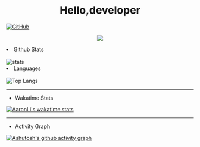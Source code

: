 # <div align='center' >Hello,developer</div>

[![GitHub](https://img.shields.io/badge/dynamic/json?url=https%3A%2F%2Fapi.swo.moe%2Fstats%2Fgithub%2FFree-Aaron-Li&query=count&color=181717&label=GitHub&labelColor=282c34&logo=github&suffix=+follows&cacheSeconds=3600)](https://github.com/Free-Aaron-Li)

<p align="center">
  <img src="https://readme-typing-svg.demolab.com/?lines=你好!+开发者;Hello!+developer&font=Fira%20Code&center=true&width=380&height=50&duration=4000&pause=1000">
</p>

<li>Github Stats</li>
<br>
<picture>
<source 
  srcset="https://github-readme-stats.vercel.app/api?username=free-aaron-li&show_icons=true&theme=dark"
  media="(prefers-color-scheme: dark)"
/>
<source
  srcset="https://github-readme-stats.vercel.app/api?username=free-aaron-li&show_icons=true"
  media="(prefers-color-scheme: light), (prefers-color-scheme: no-preference)"
/>
<img src="https://github-readme-stats.vercel.app/api?username=free-aaron-li&show_icons=true"  alt="stats"/>
</picture>

<li>Languages</li>
<br>
<img src="https://camo.githubusercontent.com/22839d58a5198cf8a83ecd6b9fae17af8f8d5f0ce3d5e37f8cb7ff6a40048396/68747470733a2f2f6769746875622d726561646d652d73746174732e76657263656c2e6170702f6170692f746f702d6c616e67732f3f757365726e616d653d667265652d6161726f6e2d6c69" alt="Top Langs" data-canonical-src="https://github-readme-stats.vercel.app/api/top-langs/?username=free-aaron-li" style="max-width: 100%;">

---

- Wakatime Stats  

[![AaronLi's wakatime stats](https://github-readme-stats.vercel.app/api/wakatime?username=Free_AaronLi)](https://github.com/anuraghazra/github-readme-stats)

---

- Activity Graph

[![Ashutosh's github activity graph](https://github-readme-activity-graph.cyclic.app/graph?username=free-aaron-li&theme=github-compact)](https://github.com/ashutosh00710/github-readme-activity-graph)

